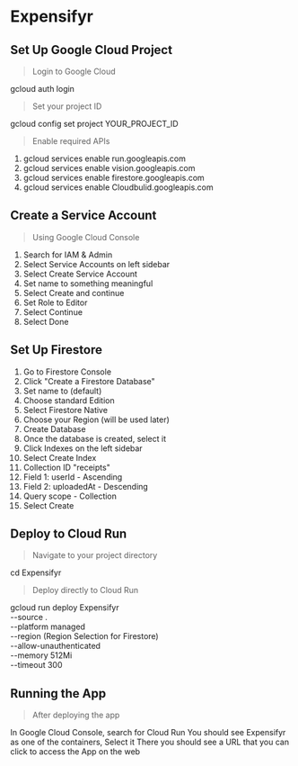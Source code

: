 # Expensifyr

## Set Up Google Cloud Project

> Login to Google Cloud

gcloud auth login

> Set your project ID

gcloud config set project YOUR_PROJECT_ID

> Enable required APIs

1. gcloud services enable run.googleapis.com
2. gcloud services enable vision.googleapis.com
3. gcloud services enable firestore.googleapis.com
4. gcloud services enable Cloudbulid.googleapis.com


## Create a Service Account

> Using Google Cloud Console
1. Search for IAM & Admin
2. Select Service Accounts on left sidebar
3. Select Create Service Account
4. Set name to something meaningful
5. Select Create and continue
6. Set Role to Editor
7. Select Continue
8. Select Done


## Set Up Firestore

1. Go to Firestore Console
2. Click "Create a Firestore Database"
3. Set name to (default)
4. Choose standard Edition
5. Select Firestore Native
6. Choose your Region (will be used later)
7. Create Database
8. Once the database is created, select it
9. Click Indexes on the left sidebar
10. Select Create Index
11. Collection ID "receipts"
12. Field 1: userId - Ascending
13. Field 2: uploadedAt - Descending
14. Query scope - Collection
15. Select Create

## Deploy to Cloud Run

> Navigate to your project directory

cd Expensifyr

> Deploy directly to Cloud Run

gcloud run deploy Expensifyr \
  --source . \
  --platform managed \
  --region (Region Selection for Firestore) \
  --allow-unauthenticated \
  --memory 512Mi \
  --timeout 300

## Running the App

> After deploying the app

In Google Cloud Console, search for Cloud Run
You should see Expensifyr as one of the containers, Select it
There you should see a URL that you can click to access the App on the web

